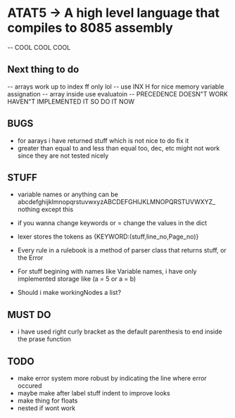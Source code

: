 # ATAT5 -> A high level language that compiles to 8085 assembly
-- COOL COOL COOL

## Next thing to do
-- arrays work up to index ff only lol
-- use INX H for nice memory variable assignation
-- array inside use evaluatoin
-- PRECEDENCE DOESN"T WORK HAVEN"T IMPLEMENTED IT SO DO IT NOW

## BUGS
- for aarays i have returned stuff which is not nice to do fix it 
- greater than equal to and less than equal too, dec, etc might not work 
    since they are not tested nicely



## STUFF
- variable names or anything can be abcdefghijklmnopqrstuvwxyzABCDEFGHIJKLMNOPQRSTUVWXYZ_ nothing except this

- if you wanna change keywords or = change the values in the dict

- lexer stores the tokens as {KEYWORD:(stuff,line_no,Page_no)}

- Every rule in a rulebook is a method of parser class that returns stuff, or the Error

- For stuff begining with names like Variable names, i have only implemented storage like (a = 5 or a = b)

- Should i make workingNodes a list?

## MUST DO
- i have used right curly bracket as the default parenthesis to end inside the prase function

## TODO
- make error system more robust by indicating the line where error occured
- maybe make after label stuff indent to improve looks
-   make thing for floats
- nested if wont work


